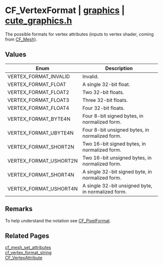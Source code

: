 # CF_VertexFormat | [graphics](https://github.com/RandyGaul/cute_framework/blob/master/docs/graphics_readme.md) | [cute_graphics.h](https://github.com/RandyGaul/cute_framework/blob/master/include/cute_graphics.h)

The possible formats for vertex attributes (inputs to vertex shader, coming from [CF_Mesh](https://github.com/RandyGaul/cute_framework/blob/master/docs/graphics/cf_mesh.md)).

## Values

Enum | Description
--- | ---
VERTEX_FORMAT_INVALID | Invalid.
VERTEX_FORMAT_FLOAT | A single 32-bit float.
VERTEX_FORMAT_FLOAT2 | Two 32-bit floats.
VERTEX_FORMAT_FLOAT3 | Three 32-bit floats.
VERTEX_FORMAT_FLOAT4 | Four 32-bit floats.
VERTEX_FORMAT_BYTE4N | Four 8-bit signed bytes, in normalized form.
VERTEX_FORMAT_UBYTE4N | Four 8-bit unsigned bytes, in normalized form.
VERTEX_FORMAT_SHORT2N | Two 16-bit signed bytes, in normalized form.
VERTEX_FORMAT_USHORT2N | Two 16-bit unsigned bytes, in normalized form.
VERTEX_FORMAT_SHORT4N | A single 32-bit signed byte, in normalized form.
VERTEX_FORMAT_USHORT4N | A single 32-bit unsigned byte, in normalized form.

## Remarks

To help understand the notation see [CF_PixelFormat](https://github.com/RandyGaul/cute_framework/blob/master/docs/graphics/cf_pixelformat.md).

## Related Pages

[cf_mesh_set_attributes](https://github.com/RandyGaul/cute_framework/blob/master/docs/graphics/cf_mesh_set_attributes.md)  
[cf_vertex_format_string](https://github.com/RandyGaul/cute_framework/blob/master/docs/graphics/cf_vertex_format_string.md)  
[CF_VertexAttribute](https://github.com/RandyGaul/cute_framework/blob/master/docs/graphics/cf_vertexattribute.md)  
